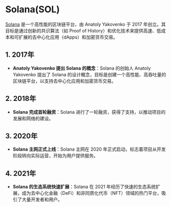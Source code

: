 # Solana(SOL)

[Solana](https://solana.com/docs) 是一个高性能的区块链平台，由 Anatoly Yakovenko 于 2017 年创立。其目标是通过创新的共识算法（如 Proof of History）和优化技术来提供高速、低成本和可扩展的去中心化应用（dApps）和加密货币交易。

<DocsAD/>

## 1. 2017年
- **Anatoly Yakovenko 提出 Solana 的概念**：Solana 的创始人 Anatoly Yakovenko 提出了 Solana 的设计概念，目标是创建一个高性能、高吞吐量的区块链平台，以支持去中心化应用和加密货币交易。

## 2. 2018年
- **Solana 完成首轮融资**：Solana 进行了一轮融资，获得了支持，以推动项目的发展和网络的建设。

## 3. 2020年
- **Solana 主网正式上线**：Solana 主网在 2020 年正式启动，标志着项目从开发阶段转向实际运营，开始为用户提供服务。

## 4. 2021年
- **Solana 的生态系统快速扩展**：Solana 在 2021 年经历了快速的生态系统扩展，成为去中心化金融（DeFi）和非同质化代币（NFT）领域的热门平台，吸引了大量开发者和用户。